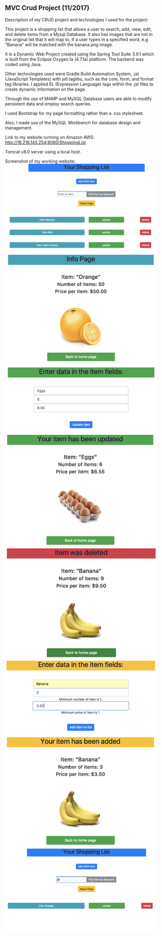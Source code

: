 ## MVC Crud Project (11/2017)
Description of my CRUD project and technologies I used for the project:

This project is a shopping list that allows a user to search, add, view, edit, and delete items from a Mysql Database. It also has images that are not in the original list that it will map to, if a user types in a specified word, e.g "Banana" will be matched with the banana.png image.

It is a Dynamic Web Project created using the Spring Tool Suite 3.9.1 which is built from the Eclipse Oxygen.1a (4.7.1a) platform. The backend was coded using Java.

Other technologies used were Gradle Build Automation System, .jst (JavaScript Templates) with jstl taglibs, such as the core, form, and format tag libraries. I applied EL (Expression Language) tags within the .jst files to create dynamic information on the page.

Through the use of MAMP and MySQL Database users are able to modify persistent data and employ search queries.

I used Bootstrap for my page formatting rather than a .css stylesheet.

Also, I made use of the MySQL Workbench for database design and management.

Link to my website running on Amazon AWS:
http://18.216.143.254:8080/ShoppingList


Tomcat v8.0 server using a local host.

Screenshot of my working website:
![Alt text](ss1.png?raw=true "screen shot 1")
![Alt text](ss2.png?raw=true "screen shot 2")
![Alt text](ss3.png?raw=true "screen shot 3")
![Alt text](ss4.png?raw=true "screen shot 4")
![Alt text](ss5.png?raw=true "screen shot 5")
![Alt text](ss6.png?raw=true "screen shot 6")
![Alt text](ss7.png?raw=true "screen shot 7")
![Alt text](ss8.png?raw=true "screen shot 8")

